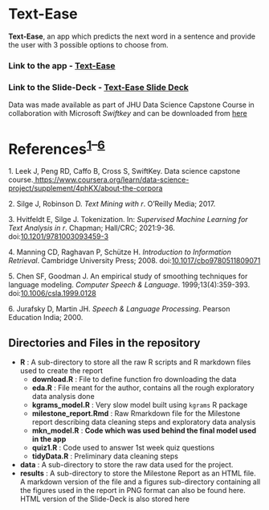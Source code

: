
<!-- README.md is generated from README.Rmd. Please edit that file -->

# **Text-Ease**

<!-- badges: start -->
<!-- badges: end -->

**Text-Ease**, an app which predicts the next word in a sentence and
provide the user with 3 possible options to choose from.

### **Link to the app** - [Text-Ease](http://akashmer.shinyapps.io/text_ease)

### **Link to the Slide-Deck** - [Text-Ease Slide Deck](https://rpubs.com/akashmer/text_ease_slide_deck)

Data was made available as part of JHU Data Science Capstone Course in
collaboration with Microsoft *Swiftkey* and can be downloaded from
[here](https://d396qusza40orc.cloudfront.net/dsscapstone/dataset/Coursera-SwiftKey.zip)

# **References<sup>[1](#ref-Data_Source)–[6](#ref-jurafsky2000speech)</sup>**

<div id="refs" class="references csl-bib-body">

<div id="ref-Data_Source" class="csl-entry">

<span class="csl-left-margin">1.
</span><span class="csl-right-inline">Leek J, Peng RD, Caffo B, Cross S,
SwiftKey. Data science capstone course.[
https://www.coursera.org/learn/data-science-project/supplement/4phKX/about-the-corpora
](
https://www.coursera.org/learn/data-science-project/supplement/4phKX/about-the-corpora
)</span>

</div>

<div id="ref-Silge_2017" class="csl-entry">

<span class="csl-left-margin">2.
</span><span class="csl-right-inline">Silge J, Robinson D. *Text Mining
with r*. O’Reilly Media; 2017.</span>

</div>

<div id="ref-Hvitfeldt_2021" class="csl-entry">

<span class="csl-left-margin">3.
</span><span class="csl-right-inline">Hvitfeldt E, Silge J.
Tokenization. In: *Supervised Machine Learning for Text Analysis in r*.
Chapman; Hall/CRC; 2021:9-36.
doi:[10.1201/9781003093459-3](https://doi.org/10.1201/9781003093459-3)</span>

</div>

<div id="ref-Manning_2008" class="csl-entry">

<span class="csl-left-margin">4.
</span><span class="csl-right-inline">Manning CD, Raghavan P, Schütze H.
*Introduction to Information Retrieval*. Cambridge University Press;
2008.
doi:[10.1017/cbo9780511809071](https://doi.org/10.1017/cbo9780511809071)</span>

</div>

<div id="ref-Chen_1999" class="csl-entry">

<span class="csl-left-margin">5.
</span><span class="csl-right-inline">Chen SF, Goodman J. An empirical
study of smoothing techniques for language modeling. *Computer Speech &
Language*. 1999;13(4):359-393.
doi:[10.1006/csla.1999.0128](https://doi.org/10.1006/csla.1999.0128)</span>

</div>

<div id="ref-jurafsky2000speech" class="csl-entry">

<span class="csl-left-margin">6.
</span><span class="csl-right-inline">Jurafsky D, Martin JH. *Speech &
Language Processing*. Pearson Education India; 2000.</span>

</div>

</div>

## **Directories and Files in the repository**

- **R** : A sub-directory to store all the raw R scripts and R markdown
  files used to create the report
  - **download.R** : File to define function fro downloading the data
  - **eda.R** : File meant for the author, contains all the rough
    exploratory data analysis done
  - **kgrams_model.R** : Very slow model built using `kgrams` R package
  - **milestone_report.Rmd** : Raw Rmarkdown file for the Milestone
    report describing data cleaning steps and exploratory data analysis
  - **mkn_model.R** : **Code which was used behind the final model used
    in the app**
  - **quiz1.R** : Code used to answer 1st week quiz questions
  - **tidyData.R** : Preliminary data cleaning steps
- **data** : A sub-directory to store the raw data used for the project.
- **results** : A sub-directory to store the Milestone Report as an HTML
  file. A markdown version of the file and a figures sub-directory
  containing all the figures used in the report in PNG format can also
  be found here. HTML version of the Slide-Deck is also stored here

